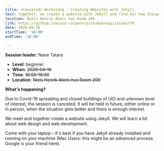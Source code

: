 ```yaml
---
title: <Canceled> Workalong - Creating Websites with Jekyll
text: Together, we create a website with Jekyll and find out how things work
location: Niels Henrik Abels hus Room 209
link: https://github.com/uio-carpentry/studyGroup/issues/70
date: 2020-04-16
startTime: '16:00'
endTime: '18:00'

---
```


**Session leader**: Naoe Tatara


- **Level**: beginner
- **When**: ~~2020-04-16~~ 
- **Time**: ~~16:00-18:00~~
- **Location**:  ~~Niels Henrik Abels hus Room 209~~

**What's happening?**

Due to Covid-19 spreading and closed buildings of UiO and unknown level of interest, the session is canceled. It will be held in future, either online or in person, when the situation gets better and there is enough interest.

We meet and together create a website using Jekyll. We will learn a bit about web design and web development.

Come with your laptop – it's best if you have Jekyll already installed and running on your machine (Mac Users: this might be an advanced process. Google is your friend here).
